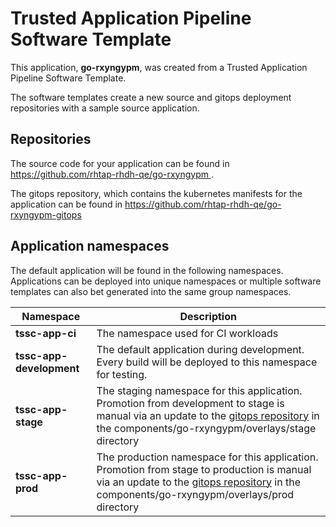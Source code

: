 # Trusted Application Pipeline Software Template

This application, **go-rxyngypm**, was created from a Trusted Application Pipeline Software Template.

The software templates create a new source and gitops deployment repositories with a sample source application. 

## Repositories

The source code for your application can be found in [https://github.com/rhtap-rhdh-qe/go-rxyngypm ](https://github.com/rhtap-rhdh-qe/go-rxyngypm ).
 
The gitops repository, which contains the kubernetes manifests for the application can be found in 
[https://github.com/rhtap-rhdh-qe/go-rxyngypm-gitops ](https://github.com/rhtap-rhdh-qe/go-rxyngypm-gitops ) 

## Application namespaces 

The default application will be found in the following namespaces. Applications can be deployed into unique namespaces or multiple software templates can also bet generated into the same group namespaces.  

|  Namespace   |  Description   |  
| -------- | -------- |
| **tssc-app-ci** | The namespace used for CI workloads |
| **tssc-app-development** | The default application during development. Every build will be deployed to this namespace for testing. |
| **tssc-app-stage** | The staging namespace for this application. Promotion from development to stage is manual via an update to the [gitops repository](https://github.com/rhtap-rhdh-qe/go-rxyngypm-gitops ) in the components/go-rxyngypm/overlays/stage directory |
| **tssc-app-prod** | The production namespace for this application. Promotion from stage to production is manual via an update to the [gitops repository](https://github.com/rhtap-rhdh-qe/go-rxyngypm-gitops ) in the components/go-rxyngypm/overlays/prod directory |